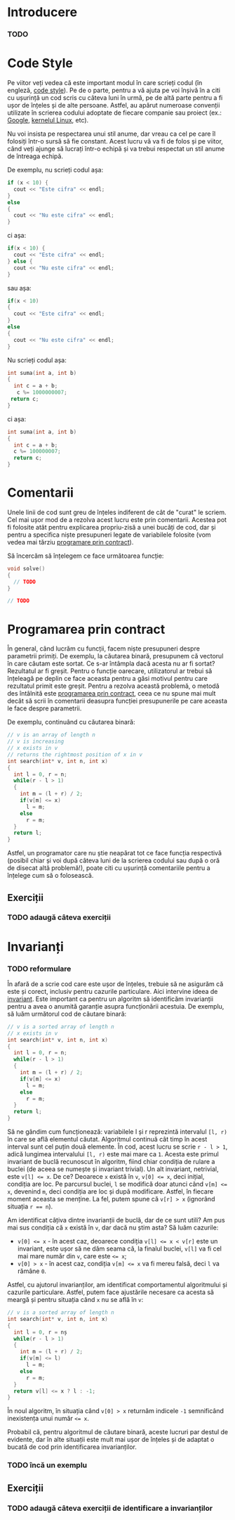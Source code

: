 # Introducere

### TODO

# Code Style

Pe viitor veți vedea că este important modul în care scrieți codul (în engleză, [code style](https://en.wikipedia.org/wiki/Programming_style)). Pe de o parte, pentru a vă ajuta pe voi înșivă în a citi cu ușurință un cod scris cu câteva luni în urmă, pe de altă parte pentru a fi ușor de înțeles și de alte persoane. Astfel, au apărut numeroase convenții utilizate în scrierea codului adoptate de fiecare companie sau proiect (ex.: [Google](https://google.github.io/styleguide/cppguide.html), [kernelul Linux](https://www.kernel.org/doc/html/v4.10/process/coding-style.html), etc).

Nu voi insista pe respectarea unui stil anume, dar vreau ca cel pe care îl folosiți într-o sursă să fie constant. Acest lucru vă va fi de folos și pe viitor, când veți ajunge să lucrați într-o echipă și va trebui respectat un stil anume de întreaga echipă.

De exemplu, nu scrieți codul așa:
```cpp
if (x < 10) {
  cout << "Este cifra" << endl;
}
else
{
  cout << "Nu este cifra" << endl;
}
```

ci așa:
```cpp
if(x < 10) {
  cout << "Este cifra" << endl;
} else {
  cout << "Nu este cifra" << endl;
}
```
sau așa:
```cpp
if(x < 10)
{
  cout << "Este cifra" << endl;
}
else
{
  cout << "Nu este cifra" << endl;
}
```

Nu scrieți codul așa:
```cpp
int suma(int a, int b)
{
  int c = a + b;
   c %= 1000000007;
 return c;
}
```

ci așa:
```cpp
int suma(int a, int b)
{
  int c = a + b;
  c %= 100000007;
  return c;
}
```

# Comentarii

Unele linii de cod sunt greu de înțeles indiferent de cât de "curat" le scriem. Cel mai ușor mod de a rezolva acest lucru este prin comentarii. Acestea pot fi folosite atât pentru explicarea propriu-zisă a unei bucăți de cod, dar și pentru a specifica niște presupuneri legate de variabilele folosite (vom vedea mai tărziu [programare prin contract](#programare-prin-contract)).

Să încercăm să înțelegem ce face următoarea funcție:
```cpp
void solve()
{
  // TODO
}
```

```cpp
// TODO
```

# Programarea prin contract

În general, când lucrăm cu funcții, facem niște presupuneri despre parametrii primiți. De exemplu, la căutarea binară, presupunem că vectorul în care căutam este sortat. Ce s-ar întâmpla dacă acesta nu ar fi sortat? Rezultatul ar fi greșit. Pentru o funcție oarecare, utilizatorul ar trebui să înțeleagă pe deplin ce face aceasta pentru a găsi motivul pentru care rezultatul primit este greșit. Pentru a rezolva această problemă, o metodă des întâlnită este [programarea prin contract](https://en.wikipedia.org/wiki/Design_by_contract), ceea ce nu spune mai mult decât să scrii în comentarii deasupra funcției presupunerile pe care aceasta le face despre parametrii.

De exemplu, continuând cu căutarea binară:
```cpp
// v is an array of length n
// v is increasing
// x exists in v
// returns the rightmost position of x in v
int search(int* v, int n, int x)
{
  int l = 0, r = n;
  while(r - l > 1)
  {
    int m = (l + r) / 2;
    if(v[m] <= x)
      l = m;
    else
      r = m;
  }
  return l;
}
```

Astfel, un programator care nu știe neapărat tot ce face funcția respectivă (posibil chiar și voi după câteva luni de la scrierea codului sau după o oră de disecat altă problemă!), poate citi cu ușurință comentariile pentru a înțelege cum să o folosească.

## Exerciții

### TODO adaugă câteva exerciții 

# Invarianți

### TODO reformulare
În afară de a scrie cod care este ușor de înțeles, trebuie să ne asigurăm că este și corect, inclusiv pentru cazurile particulare. Aici intervine ideea de [invariant](https://dexonline.ro/definitie/invariant). Este important ca pentru un algoritm să identificăm invarianții pentru a avea o anumită garanție asupra funcționării acestuia. De exemplu, să luăm următorul cod de căutare binară:

```cpp
// v is a sorted array of length n
// x exists in v
int search(int* v, int n, int x)
{
  int l = 0, r = n;
  while(r - l > 1)
  {
    int m = (l + r) / 2;
    if(v[m] <= x)
      l = m;
    else
      r = m;
  }
  return l;
}
```

Să ne gândim cum funcționează: variabilele l și r reprezintă intervalul ```[l, r)``` în care se află elementul căutat. Algoritmul continuă cât timp în acest interval sunt cel puțin două elemente. În cod, acest lucru se scrie ```r - l > 1```, adică lungimea intervalului ```[l, r)``` este mai mare ca ```1```. Acesta este primul invariant de buclă recunoscut în algoritm, fiind chiar condiția de rulare a buclei (de aceea se numește și invariant trivial). Un alt invariant, netrivial, este ```v[l] <= x```. De ce? Deoarece ```x``` există în ```v```, ```v[0] <= x```, deci inițial, condiția are loc. Pe parcursul buclei, ```l``` se modifică doar atunci când ```v[m] <= x```, devenind ```m```, deci condiția are loc și după modificare. Astfel, în fiecare moment aceasta se menține. La fel, putem spune că ```v[r] > x``` (ignorând situația ```r == n```).

Am identificat câțiva dintre invarianții de buclă, dar de ce sunt utili? Am pus mai sus condiția că ```x``` există în ```v```, dar dacă nu știm asta? Să luăm cazurile:

 - ```v[0] <= x``` - în acest caz, deoarece condiția ```v[l] <= x < v[r]``` este un invariant, este ușor să ne dăm seama că, la finalul buclei, ```v[l]``` va fi cel mai mare număr din ```v```, care este ```<= x```;
 - ```v[0] > x``` - în acest caz, condiția ```v[m] <= x``` va fi mereu falsă, deci ```l``` va rămâne ```0```.

Astfel, cu ajutorul invarianților, am identificat comportamentul algoritmului și cazurile particulare. Astfel, putem face ajustările necesare ca acesta să meargă și pentru situația când ```x``` nu se află în ```v```:

```cpp
// v is a sorted array of length n
int search(int* v, int n, int x)
{
  int l = 0, r = nș
  while(r - l > 1)
  {
    int m = (l + r) / 2;
    if(v[m] <= l)
      l = m;
    else
      r = m;
  }
  return v[l] <= x ? l : -1;
}
```

În noul algoritm, în situația când ```v[0] > x``` returnăm indicele ```-1``` semnificând inexistența unui număr ```<= x```.

Probabil că, pentru algoritmul de căutare binară, aceste lucruri par destul de evidente, dar în alte situații este mult mai ușor de înțeles și de adaptat o bucată de cod prin identificarea invarianților.

### TODO încă un exemplu

## Exerciții

### TODO adaugă câteva exerciții de identificare a invarianților
